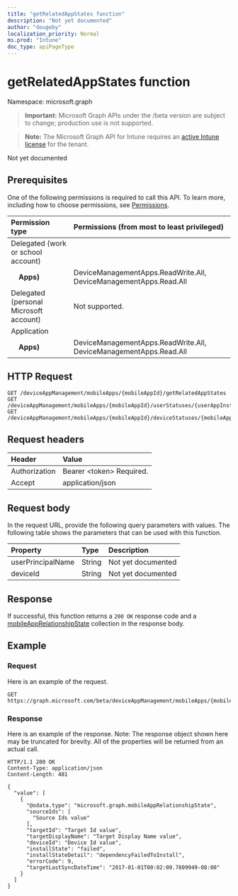 ```yaml
---
title: "getRelatedAppStates function"
description: "Not yet documented"
author: "dougeby"
localization_priority: Normal
ms.prod: "Intune"
doc_type: apiPageType
---
```


# getRelatedAppStates function

Namespace: microsoft.graph

> **Important:** Microsoft Graph APIs under the /beta version are subject to change; production use is not supported.

> **Note:** The Microsoft Graph API for Intune requires an [active Intune license](https://go.microsoft.com/fwlink/?linkid=839381) for the tenant.

Not yet documented

## Prerequisites
One of the following permissions is required to call this API. To learn more, including how to choose permissions, see [Permissions](/graph/permissions-reference).

|Permission type|Permissions (from most to least privileged)|
|:---|:---|
|Delegated (work or school account)||
| &nbsp; &nbsp; **Apps)** | DeviceManagementApps.ReadWrite.All, DeviceManagementApps.Read.All|
|Delegated (personal Microsoft account)|Not supported.|
|Application||
| &nbsp; &nbsp; **Apps)** | DeviceManagementApps.ReadWrite.All, DeviceManagementApps.Read.All|

## HTTP Request
<!-- {
  "blockType": "ignored"
}
-->
``` http
GET /deviceAppManagement/mobileApps/{mobileAppId}/getRelatedAppStates
GET /deviceAppManagement/mobileApps/{mobileAppId}/userStatuses/{userAppInstallStatusId}/app/getRelatedAppStates
GET /deviceAppManagement/mobileApps/{mobileAppId}/deviceStatuses/{mobileAppInstallStatusId}/app/getRelatedAppStates
```

## Request headers
|Header|Value|
|:---|:---|
|Authorization|Bearer &lt;token&gt; Required.|
|Accept|application/json|

## Request body
In the request URL, provide the following query parameters with values.
The following table shows the parameters that can be used with this function.

|Property|Type|Description|
|:---|:---|:---|
|userPrincipalName|String|Not yet documented|
|deviceId|String|Not yet documented|



## Response
If successful, this function returns a `200 OK` response code and a [mobileAppRelationshipState](../resources/intune-apps-mobileapprelationshipstate.md) collection in the response body.

## Example

### Request
Here is an example of the request.
``` http
GET https://graph.microsoft.com/beta/deviceAppManagement/mobileApps/{mobileAppId}/getRelatedAppStates(userPrincipalName='parameterValue',deviceId='parameterValue')
```

### Response
Here is an example of the response. Note: The response object shown here may be truncated for brevity. All of the properties will be returned from an actual call.
``` http
HTTP/1.1 200 OK
Content-Type: application/json
Content-Length: 481

{
  "value": [
    {
      "@odata.type": "microsoft.graph.mobileAppRelationshipState",
      "sourceIds": [
        "Source Ids value"
      ],
      "targetId": "Target Id value",
      "targetDisplayName": "Target Display Name value",
      "deviceId": "Device Id value",
      "installState": "failed",
      "installStateDetail": "dependencyFailedToInstall",
      "errorCode": 9,
      "targetLastSyncDateTime": "2017-01-01T00:02:09.7809949-08:00"
    }
  ]
}
```






